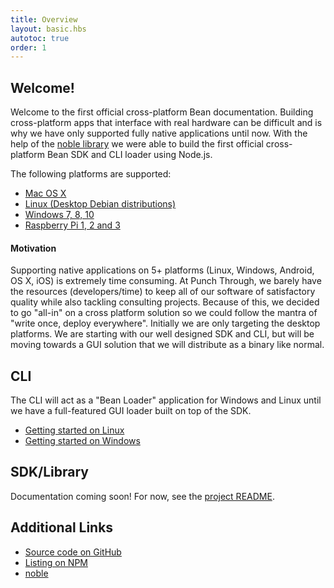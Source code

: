 ```yaml
---
title: Overview
layout: basic.hbs
autotoc: true
order: 1
---
```


## Welcome!

Welcome to the first official cross-platform Bean documentation. Building cross-platform apps that interface with real hardware can be difficult and is why we have only supported fully native applications until now. With the help of the [noble library]() we were able to build the first official cross-platform Bean SDK and CLI loader using Node.js.

The following platforms are supported:

* [Mac OS X](/node-sdk/install-osx/)
* [Linux (Desktop Debian distributions)](/node-sdk/install-linux/)
* [Windows 7, 8, 10](/node-sdk/install-windows/)
* [Raspberry Pi 1, 2 and 3](/node-sdk/install-rpi/)

#### Motivation

Supporting native applications on 5+ platforms (Linux, Windows, Android, OS X, iOS) is extremely time consuming. At Punch Through, we barely have the resources (developers/time) to keep all of our software of satisfactory quality while also tackling consulting projects. Because of this, we decided to go "all-in" on a cross platform solution so we could follow the mantra of "write once, deploy everywhere". Initially we are only targeting the desktop platforms. We are starting with our well designed SDK and CLI, but will be moving towards a GUI solution that we will distribute as a binary like normal.

## CLI

The CLI will act as a "Bean Loader" application for Windows and Linux until we have a full-featured GUI loader built on top of the SDK.

* [Getting started on Linux](/getting-started/cli-loader/)
* [Getting started on Windows](/getting-started/cli-loader/)

## SDK/Library

Documentation coming soon! For now, see the [project README](https://github.com/punchthrough/bean-sdk-node).

## Additional Links

* [Source code on GitHub](https://github.com/punchthrough/bean-sdk-node)
* [Listing on NPM](https://www.npmjs.com/package/bean-sdk)
* [noble](https://github.com/sandeepmistry/noble)
